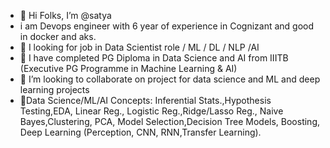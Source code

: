 - 👋 Hi Folks, I’m @satya
- i am Devops engineer with 6 year of experience in Cognizant and good in docker and aks.
- 👀 I looking for job in Data Scientist role / ML / DL / NLP /AI
- 🌱 I have completed PG Diploma in Data Science and AI from IIITB (Executive PG Programme in Machine Learning & AI)
- 💞️ I’m looking to collaborate on project for data science and ML and deep learning projects
- :scroll:Data Science/ML/AI Concepts: Inferential Stats.,Hypothesis Testing,EDA, Linear Reg., Logistic Reg.,Ridge/Lasso Reg., Naive Bayes,Clustering, PCA, Model Selection,Decision Tree Models, Boosting,
          Deep Learning (Perception, CNN, RNN,Transfer Learning).

<!---
satyanarayana25/satyanarayana25 is a ✨ special ✨ repository because its `README.md` (this file) appears on your GitHub profile.
You can click the Preview link to take a look at your changes.
--->
